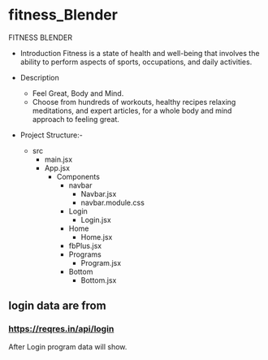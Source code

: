 # fitness_Blender

FITNESS BLENDER
- Introduction
    Fitness is a state of health and well-being that involves the ability to perform aspects of sports, occupations, and daily activities.


- Description
    - Feel Great, Body and Mind.
    - Choose from hundreds of workouts, healthy recipes relaxing meditations, and expert articles, for a whole body and mind approach to feeling great.


- Project Structure:- 
    - src
        - main.jsx
        - App.jsx
            - Components
                - navbar
                    - Navbar.jsx
                    - navbar.module.css
                - Login
                    - Login.jsx
                - Home
                    - Home.jsx
                - fbPlus.jsx
                - Programs
                    - Program.jsx
                - Bottom
                    - Bottom.jsx

## login data are from 
### https://reqres.in/api/login

After Login program data will show.